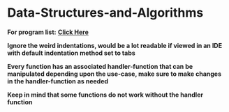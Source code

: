 # **Data-Structures-and-Algorithms**
**For program list:** [**Click Here**](Code/Program%20List/List.md)

**Ignore the weird indentations, would be a lot readable if viewed in an IDE with default indentation method set to tabs**

**Every function has an associated handler-function that can be manipulated depending upon the use-case, make sure to make changes in the handler-function as needed**

**Keep in mind that some functions do not work without the handler function**